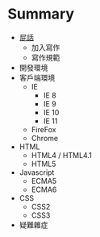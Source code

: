 # Summary

* [屁話](README.md)
   * 加入寫作
   * 寫作規範
* 開發環境
* 客戶端環境
    * IE
        * IE 8
        * IE 9
        * IE 10
        * IE 11
    * FireFox
    * Chrome
* HTML
    * HTML4 / HTML4.1
    * HTML5
* Javascript
    * ECMA5
    * ECMA6
* CSS
    * CSS2
    * CSS3
* 疑難雜症

